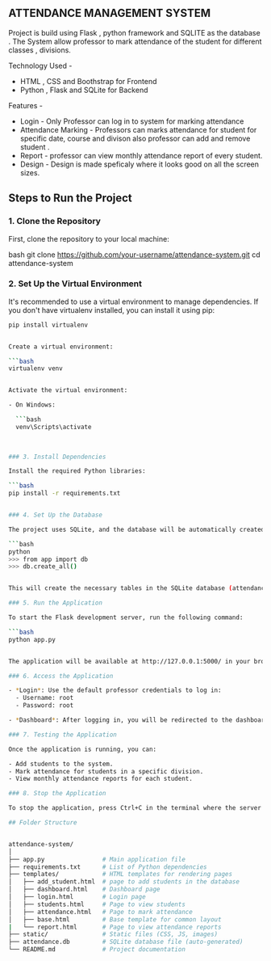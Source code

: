 ## ATTENDANCE MANAGEMENT SYSTEM

Project is build using Flask , python framework and SQLITE  as the database .
The System allow professor to mark attendance of the student for different classes , divisions.

Technology Used - 
   - HTML , CSS and Boothstrap  for Frontend
   - Python , Flask and SQLite for Backend

Features -
   - Login - Only Professor can log in to system for marking attendance
   - Attendance Marking - Professors can marks attendance for student for specific date, course and divison also professor can add and remove student .
   - Report - professor can view monthly attendance report of every student.
   - Design - Design is made speficaly where it looks good on all the screen sizes.
## Steps to Run the Project

### 1. Clone the Repository

First, clone the repository to your local machine:

bash
git clone https://github.com/your-username/attendance-system.git
cd attendance-system


### 2. Set Up the Virtual Environment

It's recommended to use a virtual environment to manage dependencies. If you don't have virtualenv installed, you can install it using pip:

```bash
pip install virtualenv


Create a virtual environment:

```bash
virtualenv venv


Activate the virtual environment:

- On Windows:

  ```bash
  venv\Scripts\activate
  
  

### 3. Install Dependencies

Install the required Python libraries:

```bash
pip install -r requirements.txt


### 4. Set Up the Database

The project uses SQLite, and the database will be automatically created when you run the app. However, you can manually create the database tables by running the following command:

```bash
python
>>> from app import db
>>> db.create_all()


This will create the necessary tables in the SQLite database (attendance.db).

### 5. Run the Application

To start the Flask development server, run the following command:

```bash
python app.py


The application will be available at http://127.0.0.1:5000/ in your browser.

### 6. Access the Application

- *Login*: Use the default professor credentials to log in:
  - Username: root
  - Password: root

- *Dashboard*: After logging in, you will be redirected to the dashboard where you can manage attendance.

### 7. Testing the Application

Once the application is running, you can:

- Add students to the system.
- Mark attendance for students in a specific division.
- View monthly attendance reports for each student.

### 8. Stop the Application

To stop the application, press Ctrl+C in the terminal where the server is running.

## Folder Structure


attendance-system/
│
├── app.py                # Main application file
├── requirements.txt      # List of Python dependencies
├── templates/            # HTML templates for rendering pages
│   ├── add_student.html  # page to add students in the database
│   ├── dashboard.html    # Dashboard page
│   ├── login.html        # Login page
│   ├── students.html     # Page to view students
│   ├── attendance.html   # Page to mark attendance
│   ├── base.html         # Base template for common layout
|   └── report.html       # Page to view attendance reports
├── static/               # Static files (CSS, JS, images)
├── attendance.db         # SQLite database file (auto-generated)
└── README.md             # Project documentation






  
 
     


